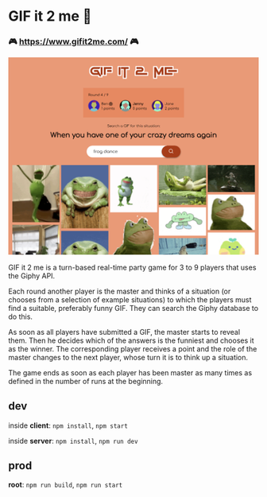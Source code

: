 # GIF it 2 me 👾

### 🎮 https://www.gifit2me.com/ 🎮

![gifit2me](client/src/assets/images/gifit2me.png)

GIF it 2 me is a turn-based real-time party game for 3 to 9 players that uses the Giphy API.

Each round another player is the master and thinks of a situation (or chooses from a selection of example situations) 
to which the players must find a suitable, preferably funny GIF. They can search the Giphy database to do this.

As soon as all players have submitted a GIF, the master starts to reveal them. Then he decides which of the answers is the 
funniest and chooses it as the winner. The corresponding player receives a point and the role of the master changes to the 
next player, whose turn it is to think up a situation.

The game ends as soon as each player has been master as many times as defined in the number of runs at the
beginning.

## dev

inside **client**: `npm install`, `npm start`

inside **server**: `npm install`, `npm run dev`

## prod

**root**: `npm run build`, `npm run start`
